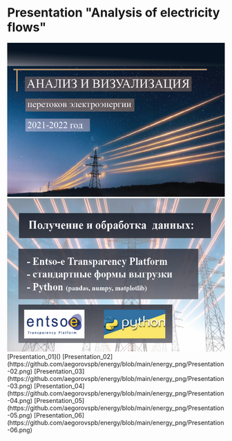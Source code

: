 # Presentation "Analysis of electricity flows"

<img src="https://github.com/aegorovspb/energy/blob/main/energy_png/Presentation-01.png">
<img src="https://github.com/aegorovspb/energy/blob/main/energy_png/Presentation-02.png">
[Presentation_01]()
[Presentation_02](https://github.com/aegorovspb/energy/blob/main/energy_png/Presentation-02.png)
[Presentation_03](https://github.com/aegorovspb/energy/blob/main/energy_png/Presentation-03.png)
[Presentation_04](https://github.com/aegorovspb/energy/blob/main/energy_png/Presentation-04.png)
[Presentation_05](https://github.com/aegorovspb/energy/blob/main/energy_png/Presentation-05.png)
[Presentation_06](https://github.com/aegorovspb/energy/blob/main/energy_png/Presentation-06.png)

   